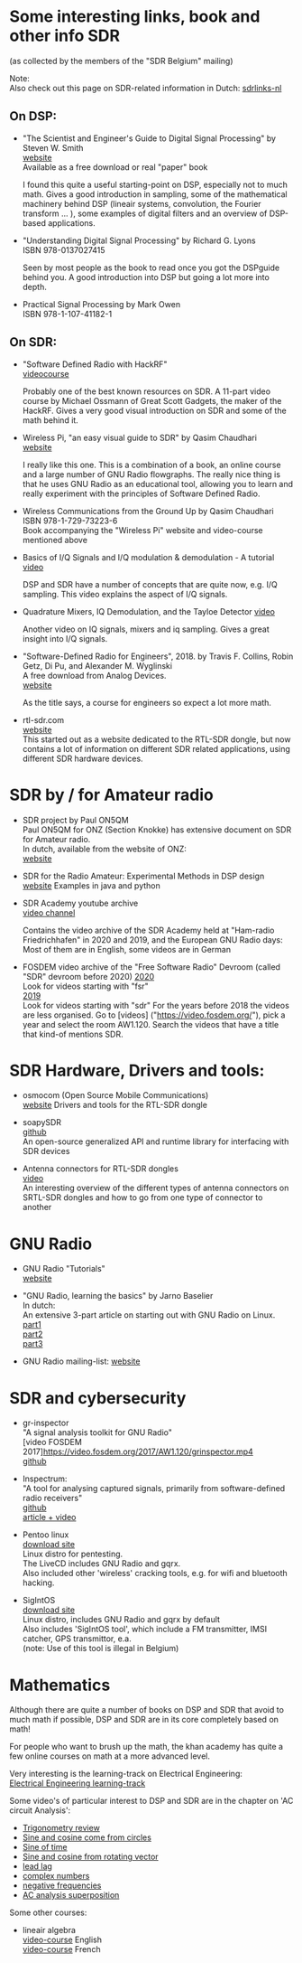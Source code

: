 # Some interesting links, book and other info SDR 
(as collected by the members of the "SDR Belgium" mailing)


Note:  
Also check out this page on SDR-related information in Dutch:
[sdrlinks-nl](https://github.com/on1arf/sdr/blob/master/links-nl.md)
  
  
## On DSP:

* "The Scientist and Engineer's Guide to Digital Signal Processing" by Steven W. Smith  
[website](https://dspguide.com/)  
  Available as a free download or real "paper" book

  I found this quite a useful starting-point on DSP, especially not to much math. Gives a good introduction in sampling, some of the mathematical machinery behind DSP (lineair systems, convolution, the Fourier transform ... ), some examples of digital filters and an overview of DSP-based applications.


* "Understanding Digital Signal Processing" by Richard G. Lyons  
ISBN  978-0137027415  

  Seen by most people as the book to read once you got the DSPguide behind you. A good introduction into DSP but going a lot more into depth.



* Practical Signal Processing by Mark Owen  
  ISBN 978-1-107-41182-1




## On SDR:

* "Software Defined Radio with HackRF"  
  [videocourse](https://greatscottgadgets.com/sdr/)  

  Probably one of the best known resources on SDR. A 11-part video course by Michael Ossmann of Great Scott Gadgets, the maker of the HackRF.
  Gives a very good visual introduction on SDR and some of the math behind it.


* Wireless Pi, "an easy visual guide to SDR" by Qasim Chaudhari  
  [website](https://wirelesspi.com/)  

  I really like this one. This is a combination of a book, an online course and a large number of GNU Radio flowgraphs. The really nice thing is that he uses GNU Radio as an educational tool, allowing you to learn and really experiment with the principles of Software Defined Radio.


* Wireless Communications from the Ground Up by Qasim Chaudhari  
  ISBN 978-1-729-73223-6  
  Book accompanying the "Wireless Pi" website and video-course mentioned above


* Basics of I/Q Signals and I/Q modulation & demodulation - A tutorial  
  [video](https://www.youtube.com/watch?v=h_7d-m1ehoY)

  DSP and SDR have a number of concepts that are quite now, e.g. I/Q sampling. This video explains the aspect of I/Q signals. 

* Quadrature Mixers, IQ Demodulation, and the Tayloe Detector
  [video](https://www.youtube.com/watch?v=JuuKF1RFvBM)  

  Another video on IQ signals, mixers and iq sampling. Gives a great insight into I/Q signals.


* "Software-Defined Radio for Engineers", 2018. by Travis F. Collins, Robin Getz, Di Pu, and Alexander M. Wyglinski  
  A free download from Analog Devices.  
  [website](https://www.analog.com/en/education/education-library/software-defined-radio-for-engineers.html)

  As the title says, a course for engineers so expect a lot more math.


* rtl-sdr.com  
  [website](https://www.rtl-sdr.com/)  
  This started out as a website dedicated to the RTL-SDR dongle, but now contains a lot of information on different SDR related applications, using different SDR hardware devices.


# SDR by / for Amateur radio
* SDR project by Paul ON5QM  
  Paul ON5QM for ONZ (Section Knokke) has extensive document on SDR for Amateur radio.  
  In dutch, available from the website of ONZ:  
  [website](https://www.onz.be/diverse-projecten/)


* SDR for the Radio Amateur: Experimental Methods in DSP design  
  [website](https://www.g0kla.com/sdr/index.php)
  Examples in java and python


* SDR Academy youtube archive  
  [video channel](https://www.youtube.com/channel/UC1GAlgAQrkjeeLmIkCB8pgQ)

  Contains the video archive of the SDR Academy held at "Ham-radio Friedrichhafen" in 2020 and 2019, and the European GNU Radio days:
  Most of them are in English, some videos are in German

* FOSDEM video archive of the "Free Software Radio" Devroom 
  (called "SDR" devroom before 2020)
  [2020](https://video.fosdem.org/2020/AW1.120/)  
  Look for videos starting with "fsr"  
  [2019](https://video.fosdem.org/2019/AW1.120/)  
  Look for videos starting with "sdr"
  For the years before 2018 the videos are less organised. Go to [videos] ("https://video.fosdem.org/"), pick a year and select the room AW1.120.
  Search the videos that have a title that kind-of mentions SDR.


# SDR Hardware, Drivers and tools:

* osmocom (Open Source Mobile Communications)  
  [website](https://osmocom.org/)
  Drivers and tools for the RTL-SDR dongle

* soapySDR  
  [github](https://github.com/pothosware/SoapySDR/wiki)  
  An open-source generalized API and runtime library for interfacing with SDR devices  
  
* Antenna connectors for RTL-SDR dongles  
  [video](https://www.youtube.com/watch?v=9q2TYdo9cWY)  
  An interesting overview of the different types of antenna connectors on SRTL-SDR dongles and how to go from one type of connector to another  

# GNU Radio  
* GNU Radio "Tutorials"  
  [website](https://wiki.gnuradio.org/index.php/Tutorials)

* "GNU Radio, learning the basics" by Jarno Baselier  
  In dutch:  
  An extensive 3-part article on starting out with GNU Radio on Linux.  
  [part1](https://jarnobaselier.nl/gnu-radio-learning-the-basics-13/)  
  [part2](https://jarnobaselier.nl/gnu-radio-learning-the-basics-23/)  
  [part3](https://jarnobaselier.nl/gnu-radio-learning-the-basics-33/)  


* GNU Radio mailing-list:
  [website](https://lists.gnu.org/mailman/listinfo/discuss-gnuradio)


# SDR and cybersecurity  
  * gr-inspector  
  "A signal analysis toolkit for GNU Radio"  
  [video FOSDEM 2017]https://video.fosdem.org/2017/AW1.120/grinspector.mp4  
  [github](https://github.com/gnuradio/gr-inspector)  
  
* Inspectrum:  
  "A tool for analysing captured signals, primarily from software-defined radio receivers"  
  [github](https://github.com/miek/inspectrum)  
  [article + video](https://www.rtl-sdr.com/inspectrum-a-new-tool-for-analyzing-captured-signals/)  
    
* Pentoo linux  
  [download site](https://pentoo.ch/downloads)  
  Linux distro for pentesting.  
  The LiveCD includes GNU Radio and gqrx.  
  Also included other 'wireless' cracking tools, e.g. for wifi and bluetooth hacking.  
  
* SigIntOS  
  [download site](https://www.sigintos.com/downloads/)  
  Linux distro, includes GNU Radio and gqrx by default  
  Also includes 'SigIntOS tool', which include a FM transmitter, IMSI catcher, GPS transmittor, e.a.  
  (note: Use of this tool is illegal in Belgium)  
  

# Mathematics  
  Although there are quite a number of books on DSP and SDR that avoid to much math if possible, DSP and SDR are in its core completely based on math!  
  
  For people who want to brush up the math, the khan academy has quite a few online courses on math at a more advanced level.  
  
  Very interesting is the learning-track on Electrical Engineering:  
  [Electrical Engineering learning-track](https://www.khanacademy.org/science/electrical-engineering)  
  
  Some video's of particular interest to DSP and SDR are in the chapter on 'AC circuit Analysis':  
  * [Trigonometry review](https://www.khanacademy.org/science/electrical-engineering/ee-circuit-analysis-topic/ee-ac-analysis/v/ee-ac-trig-review)  
  * [Sine and cosine come from circles](https://www.khanacademy.org/science/electrical-engineering/ee-circuit-analysis-topic/ee-ac-analysis/v/ee-sine-cosine-circles)  
  * [Sine of time](https://www.khanacademy.org/science/electrical-engineering/ee-circuit-analysis-topic/ee-ac-analysis/v/ee-sine-of-time)  
  * [Sine and cosine from rotating vector](https://www.khanacademy.org/science/electrical-engineering/ee-circuit-analysis-topic/ee-ac-analysis/v/ee-sine-cosine-from-rotating-vector)  
  * [lead lag](https://www.khanacademy.org/science/electrical-engineering/ee-circuit-analysis-topic/ee-ac-analysis/v/ee-lead-lag)  
  * [complex numbers](https://www.khanacademy.org/science/electrical-engineering/ee-circuit-analysis-topic/ee-ac-analysis/v/ee-complex-numbers)  
  * [negative frequencies](https://www.khanacademy.org/science/electrical-engineering/ee-circuit-analysis-topic/ee-ac-analysis/v/ee-negative-frequency)  
  * [AC analysis superposition](https://www.khanacademy.org/science/electrical-engineering/ee-circuit-analysis-topic/ee-ac-analysis/v/ee-ac-analysis-superposition)  
  
  Some other courses:  
* lineair algebra  
  [video-course](https://www.khanacademy.org/math/linear-algebra) English  
  [video-course](https://fr.khanacademy.org/math/linear-algebra) French  


